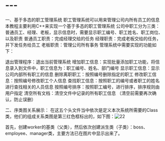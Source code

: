 # ---
一、基于多态的职工管理系统
职工管理系统可以用来管理公司内所有员工的信息 本教程主要利用C++来实现一个基于多态的职工管理系统  公司中职工分为三类：普通员工、经理、老板，显示信息时，需要显示职工编号、职工姓名、职工岗位、以及职责 普通员工职责：完成经理交给的任务 经理职责：完成老板交给的任务，并下发任务给员工 老板职责：管理公司所有事务
管理系统中需要实现的功能如下：

退出管理程序：退出当前管理系统
增加职工信息：实现批量添加职工功能，将信息录入到文件中，职工信息为：职工编号、姓名、部门编号
显示职工信息：显示公司内部所有职工的信息
删除离职职工：按照编号删除指定的职工
修改职工信息：按照编号修改职工个人信息
查找职工信息：按照职工的编号或者职工的姓名进行查找相关的人员信息
按照编号排序：按照职工编号，进行排序，排序规则由用户指定
清空所有文档：清空文件中记录的所有职工信息 （清空前需要再次确认，防止误删）

二、序类图关系展示：
在这五个头文件当中依次是定义本次系统所需要的Class类，他们的组成关系类图是第三红色框标出的，如下图：![22](https://github.com/xiaoluoxiaoluo/---/assets/111843053/6e470822-e255-4d80-b38a-638b952bed59)

首先，创建worker的基类（父类），然后依次创建派生类（子类）：boss、employee、manager类，主要方法已在图片中显示出来了。
